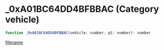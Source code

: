 # _0xA01BC64DD4BFBBAC (Category vehicle)

```js
function _0xA01BC64DD4BFBBAC(vehicle: number, p1: number): number
```

[filename](_0xA01BC64DD4BFBBAC_m.md ':include')